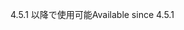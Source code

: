 <span data-ttu-id="44109-101">4.5.1 以降で使用可能</span><span class="sxs-lookup"><span data-stu-id="44109-101">Available since 4.5.1</span></span>